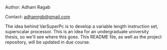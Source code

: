 Author: Adham Ragab

Contact: adhamrgb@gmail.com

The idea behind VarSuperPc is to develop a variable length instruction set, superscalar processor. This is an idea for an undergraduate university thesis, so we'll see where this goes. This README file, as well as the project repository, will be updated in due course.
